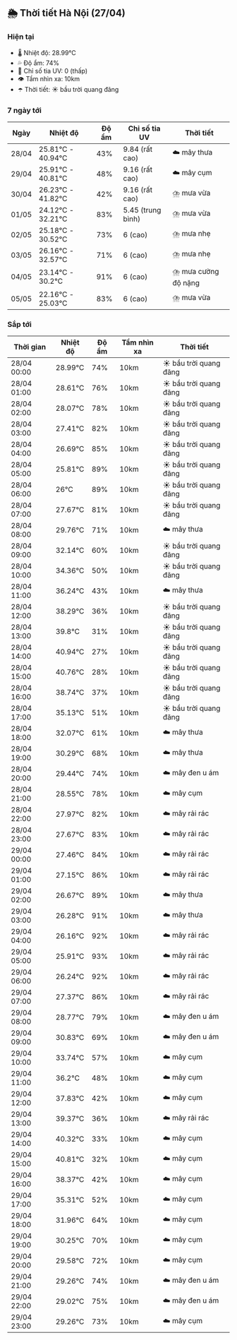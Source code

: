 ## 🌦️ Thời tiết Hà Nội (27/04)

### Hiện tại

- 🌡️ Nhiệt độ: 28.99℃
- 💦 Độ ẩm: 74%
- 🌟 Chỉ số tia UV: 0 (thấp)
- 👁️ Tầm nhìn xa: 10km
- ☂️ Thời tiết: ☀️ bầu trời quang đãng

### 7 ngày tới

| Ngày | Nhiệt độ | Độ ẩm | Chỉ số tia UV | Thời tiết |
| --- | --- | --- | --- | --- |
| 28/04 | 25.81℃ - 40.94℃ | 43% | 9.84 (rất cao) | ☁️ mây thưa |
| 29/04 | 25.91℃ - 40.81℃ | 48% | 9.16 (rất cao) | ☁️ mây cụm |
| 30/04 | 26.23℃ - 41.82℃ | 42% | 9.16 (rất cao) | ⛈️ mưa vừa |
| 01/05 | 24.12℃ - 32.21℃ | 83% | 5.45 (trung bình) | ⛈️ mưa vừa |
| 02/05 | 25.18℃ - 30.52℃ | 73% | 6 (cao) | ⛈️ mưa nhẹ |
| 03/05 | 26.16℃ - 32.57℃ | 71% | 6 (cao) | ⛈️ mưa nhẹ |
| 04/05 | 23.14℃ - 30.2℃ | 91% | 6 (cao) | ⛈️ mưa cường độ nặng |
| 05/05 | 22.16℃ - 25.03℃ | 83% | 6 (cao) | ⛈️ mưa vừa |

### Sắp tới

| Thời gian | Nhiệt độ | Độ ẩm | Tầm nhìn xa | Thời tiết |
| --- | --- | --- | --- | --- |
| 28/04 00:00 | 28.99℃ | 74% | 10km | ☀️ bầu trời quang đãng |
| 28/04 01:00 | 28.61℃ | 76% | 10km | ☀️ bầu trời quang đãng |
| 28/04 02:00 | 28.07℃ | 78% | 10km | ☀️ bầu trời quang đãng |
| 28/04 03:00 | 27.41℃ | 82% | 10km | ☀️ bầu trời quang đãng |
| 28/04 04:00 | 26.69℃ | 85% | 10km | ☀️ bầu trời quang đãng |
| 28/04 05:00 | 25.81℃ | 89% | 10km | ☀️ bầu trời quang đãng |
| 28/04 06:00 | 26℃ | 89% | 10km | ☀️ bầu trời quang đãng |
| 28/04 07:00 | 27.67℃ | 81% | 10km | ☀️ bầu trời quang đãng |
| 28/04 08:00 | 29.76℃ | 71% | 10km | ☁️ mây thưa |
| 28/04 09:00 | 32.14℃ | 60% | 10km | ☀️ bầu trời quang đãng |
| 28/04 10:00 | 34.36℃ | 50% | 10km | ☀️ bầu trời quang đãng |
| 28/04 11:00 | 36.24℃ | 43% | 10km | ☁️ mây thưa |
| 28/04 12:00 | 38.29℃ | 36% | 10km | ☀️ bầu trời quang đãng |
| 28/04 13:00 | 39.8℃ | 31% | 10km | ☀️ bầu trời quang đãng |
| 28/04 14:00 | 40.94℃ | 27% | 10km | ☀️ bầu trời quang đãng |
| 28/04 15:00 | 40.76℃ | 28% | 10km | ☀️ bầu trời quang đãng |
| 28/04 16:00 | 38.74℃ | 37% | 10km | ☀️ bầu trời quang đãng |
| 28/04 17:00 | 35.13℃ | 51% | 10km | ☀️ bầu trời quang đãng |
| 28/04 18:00 | 32.07℃ | 61% | 10km | ☁️ mây thưa |
| 28/04 19:00 | 30.29℃ | 68% | 10km | ☁️ mây thưa |
| 28/04 20:00 | 29.44℃ | 74% | 10km | ☁️ mây đen u ám |
| 28/04 21:00 | 28.55℃ | 78% | 10km | ☁️ mây cụm |
| 28/04 22:00 | 27.97℃ | 82% | 10km | ☁️ mây rải rác |
| 28/04 23:00 | 27.67℃ | 83% | 10km | ☁️ mây rải rác |
| 29/04 00:00 | 27.46℃ | 84% | 10km | ☁️ mây rải rác |
| 29/04 01:00 | 27.15℃ | 86% | 10km | ☁️ mây rải rác |
| 29/04 02:00 | 26.67℃ | 89% | 10km | ☁️ mây thưa |
| 29/04 03:00 | 26.28℃ | 91% | 10km | ☁️ mây thưa |
| 29/04 04:00 | 26.16℃ | 92% | 10km | ☁️ mây rải rác |
| 29/04 05:00 | 25.91℃ | 93% | 10km | ☁️ mây rải rác |
| 29/04 06:00 | 26.24℃ | 92% | 10km | ☁️ mây rải rác |
| 29/04 07:00 | 27.37℃ | 86% | 10km | ☁️ mây rải rác |
| 29/04 08:00 | 28.77℃ | 79% | 10km | ☁️ mây đen u ám |
| 29/04 09:00 | 30.83℃ | 69% | 10km | ☁️ mây đen u ám |
| 29/04 10:00 | 33.74℃ | 57% | 10km | ☁️ mây cụm |
| 29/04 11:00 | 36.2℃ | 48% | 10km | ☁️ mây cụm |
| 29/04 12:00 | 37.83℃ | 42% | 10km | ☁️ mây cụm |
| 29/04 13:00 | 39.37℃ | 36% | 10km | ☁️ mây rải rác |
| 29/04 14:00 | 40.32℃ | 33% | 10km | ☁️ mây cụm |
| 29/04 15:00 | 40.81℃ | 32% | 10km | ☁️ mây cụm |
| 29/04 16:00 | 38.37℃ | 42% | 10km | ☁️ mây cụm |
| 29/04 17:00 | 35.31℃ | 52% | 10km | ☁️ mây cụm |
| 29/04 18:00 | 31.96℃ | 64% | 10km | ☁️ mây cụm |
| 29/04 19:00 | 30.25℃ | 70% | 10km | ☁️ mây cụm |
| 29/04 20:00 | 29.58℃ | 72% | 10km | ☁️ mây cụm |
| 29/04 21:00 | 29.26℃ | 74% | 10km | ☁️ mây đen u ám |
| 29/04 22:00 | 29.02℃ | 75% | 10km | ☁️ mây đen u ám |
| 29/04 23:00 | 29.26℃ | 73% | 10km | ☁️ mây cụm |
